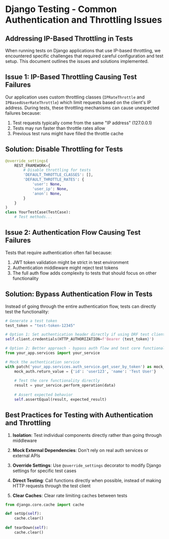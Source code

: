 # Django Testing - Common Authentication and Throttling Issues

## Addressing IP-Based Throttling in Tests

When running tests on Django applications that use IP-based throttling, we encountered specific challenges that required careful configuration and test setup. This document outlines the issues and solutions implemented.

## Issue 1: IP-Based Throttling Causing Test Failures

Our application uses custom throttling classes (`IPRateThrottle` and `IPBasedUserRateThrottle`) which limit requests based on the client's IP address. During tests, these throttling mechanisms can cause unexpected failures because:

1. Test requests typically come from the same "IP address" (127.0.0.1)
2. Tests may run faster than throttle rates allow
3. Previous test runs might have filled the throttle cache

## Solution: Disable Throttling for Tests

```python
@override_settings(
    REST_FRAMEWORK={
        # Disable throttling for tests
        'DEFAULT_THROTTLE_CLASSES': [],
        'DEFAULT_THROTTLE_RATES': {
            'user': None,
            'user_ip': None, 
            'anon': None,
        }
    }
)
class YourTestCase(TestCase):
    # Test methods...
```

## Issue 2: Authentication Flow Causing Test Failures

Tests that require authentication often fail because:

1. JWT token validation might be strict in test environment
2. Authentication middleware might reject test tokens
3. The full auth flow adds complexity to tests that should focus on other functionality

## Solution: Bypass Authentication Flow in Tests

Instead of going through the entire authentication flow, tests can directly test the functionality:

```python
# Generate a test token
test_token = "test-token-12345"

# Option 1: Set authentication header directly if using DRF test client
self.client.credentials(HTTP_AUTHORIZATION=f'Bearer {test_token}')

# Option 2: Better approach - bypass auth flow and test core functionality directly
from your_app.services import your_service

# Mock the authentication service
with patch('your_app.services.auth_service.get_user_by_token') as mock_auth:
    mock_auth.return_value = {'id': 'user123', 'name': 'Test User'}
    
    # Test the core functionality directly
    result = your_service.perform_operation(data)
    
    # Assert expected behavior
    self.assertEqual(result, expected_result)
```

## Best Practices for Testing with Authentication and Throttling

1. **Isolation**: Test individual components directly rather than going through middleware

2. **Mock External Dependencies**: Don't rely on real auth services or external APIs

3. **Override Settings**: Use `@override_settings` decorator to modify Django settings for specific test cases

4. **Direct Testing**: Call functions directly when possible, instead of making HTTP requests through the test client

5. **Clear Caches**: Clear rate limiting caches between tests

```python
from django.core.cache import cache

def setUp(self):
    cache.clear()
    
def tearDown(self):
    cache.clear()
